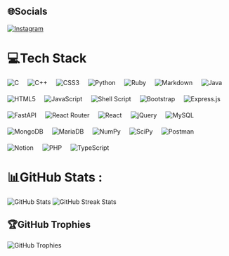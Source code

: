 <link href="https://cdn.jsdelivr.net/npm/bootstrap@5.3.3/dist/css/bootstrap.min.css" rel="stylesheet" integrity="sha384-QWTKZyjpPEjISv5WaRU9OFeRpok6YctnYmDr5pNlyT2bRjXh0JMhjY6hW+ALEwIH" crossorigin="anonymous">

## 🌐Socials
[![Instagram](https://img.shields.io/badge/Instagram-%23E4405F.svg?logo=Instagram&logoColor=white)](https://instagram.com/andrea_o03) 

# 💻Tech Stack
<div style="display: flex; flex-wrap: wrap; gap: 20px;">
   <img src="https://img.shields.io/badge/c-%2300599C.svg?style=flat&logo=c&logoColor=white" alt="C" />
   <img src="https://img.shields.io/badge/c++-%2300599C.svg?style=flat&logo=c%2B%2B&logoColor=white" alt="C++" />
   <img src="https://img.shields.io/badge/css3-%231572B6.svg?style=flat&logo=css3&logoColor=white" alt="CSS3" />
   <img src="https://img.shields.io/badge/python-3670A0?style=flat&logo=python&logoColor=ffdd54" alt="Python" />
   <img src="https://img.shields.io/badge/ruby-%23CC342D.svg?style=flat&logo=ruby&logoColor=white" alt="Ruby" />
   <img src="https://img.shields.io/badge/markdown-%23000000.svg?style=flat&logo=markdown&logoColor=white" alt="Markdown" />
   <img src="https://img.shields.io/badge/java-%23ED8B00.svg?style=flat&logo=java&logoColor=white" alt="Java" />
   <img src="https://img.shields.io/badge/html5-%23E34F26.svg?style=flat&logo=html5&logoColor=white" alt="HTML5" />
   <img src="https://img.shields.io/badge/javascript-%23323330.svg?style=flat&logo=javascript&logoColor=%23F7DF1E" alt="JavaScript" />
   <img src="https://img.shields.io/badge/shell_script-%23121011.svg?style=flat&logo=gnu-bash&logoColor=white" alt="Shell Script" />
   <img src="https://img.shields.io/badge/bootstrap-%23563D7C.svg?style=flat&logo=bootstrap&logoColor=white" alt="Bootstrap" />
   <img src="https://img.shields.io/badge/express.js-%23404d59.svg?style=flat&logo=express&logoColor=%2361DAFB" alt="Express.js" />
   <img src="https://img.shields.io/badge/FastAPI-005571?style=flat&logo=fastapi" alt="FastAPI" />
   <img src="https://img.shields.io/badge/React_Router-CA4245?style=flat&logo=react-router&logoColor=white" alt="React Router" />
   <img src="https://img.shields.io/badge/react-%2320232a.svg?style=flat&logo=react&logoColor=%2361DAFB" alt="React" />
   <img src="https://img.shields.io/badge/jquery-%230769AD.svg?style=flat&logo=jquery&logoColor=white" alt="jQuery" />
   <img src="https://img.shields.io/badge/mysql-%2300f.svg?style=flat&logo=mysql&logoColor=white" alt="MySQL" />
   <img src="https://img.shields.io/badge/MongoDB-%234ea94b.svg?style=flat&logo=mongodb&logoColor=white" alt="MongoDB" />
   <img src="https://img.shields.io/badge/MariaDB-003545?style=flat&logo=mariadb&logoColor=white" alt="MariaDB" />
   <img src="https://img.shields.io/badge/numpy-%23013243.svg?style=flat&logo=numpy&logoColor=white" alt="NumPy" />
   <img src="https://img.shields.io/badge/SciPy-%230C55A5.svg?style=flat&logo=scipy&logoColor=%white" alt="SciPy" />
   <img src="https://img.shields.io/badge/Postman-FF6C37?style=flat&logo=postman&logoColor=white" alt="Postman" />
   <img src="https://img.shields.io/badge/Notion-%23000000.svg?style=flat&logo=notion&logoColor=white" alt="Notion" />
   <img src="https://img.shields.io/badge/php-%23777BB4.svg?style=flat&logo=php&logoColor=white" alt="PHP" />
   <img src="https://img.shields.io/badge/typescript-%23007ACC.svg?style=flat&logo=typescript&logoColor=white" alt="TypeScript" />
</div>

# 📊GitHub Stats :
<div class="d-flex justify-content-evenly">
   <img src="https://github-readme-stats.vercel.app/api?username=aNdReA9111&theme=react&hide_border=true&include_all_commits=true&count_private=true" alt="GitHub Stats" />
   <img src="https://github-readme-streak-stats.herokuapp.com/?user=aNdReA9111&theme=react&hide_border=true" alt="GitHub Streak Stats" />
</div>

<!-- ![](https://github-readme-stats.vercel.app/api/top-langs/?username=aNdReA9111&theme=react&hide_border=true&include_all_commits=true&count_private=false&layout=compact) -->

## 🏆GitHub Trophies
<div class="d-flex justify-content-evenly">
   <img src="https://github-trophies.vercel.app/?username=aNdReA9111&theme=discord&no-frame=true&no-bg=true&margin-w=4" alt="GitHub Trophies" /><br/>
</div>

<!--
---
[![](https://visitcount.itsvg.in/api?id=aNdReA9111&icon=6&color=0)](https://visitcount.itsvg.in)
-->


